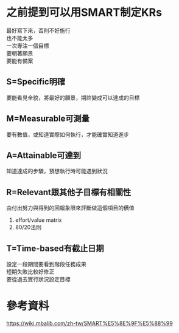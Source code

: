 # 之前提到可以用SMART制定KRs  
最好寫下來，否則不好施行  
也不能太多  
一次專注一個目標  
要朝著願景  
要能有備案   

## S=Specific明確  
要能看見全貌，將最好的願景，期許變成可以達成的目標    

## M=Measurable可測量   
要有數值，或知道實際如何執行，才能確實知道進步   

## A=Attainable可達到  
知道達成的步驟，預想執行時可能遇到狀況    

## R=Relevant跟其他子目標有相關性  
由付出努力與得到的回報象限來評斷做這個項目的價值  
1. effort/value matrix  
2. 80/20法則  

## T=Time-based有截止日期  
設定一段期間要看到階段任務成果  
短期失敗比較好修正  
要從過去實行狀況設定目標  

# 參考資料
https://wiki.mbalib.com/zh-tw/SMART%E5%8E%9F%E5%88%99  
